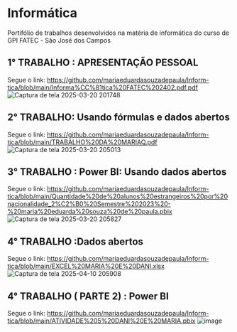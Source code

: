 # Informática
Portifólio de trabalhos desenvolvidos na matéria de informática do curso de GPI FATEC - São José dos Campos
## 1° TRABALHO : APRESENTAÇÃO PESSOAL 
Segue o link: https://github.com/mariaeduardasouzadepaula/Inform-tica/blob/main/Informa%CC%81tica%20FATEC%202402.pdf.pdf
![Captura de tela 2025-03-20 201748](https://github.com/user-attachments/assets/782b38ad-ecdd-4ed9-a5c3-9d063ace8358)
## 2° TRABALHO: Usando fórmulas e dados abertos
Segue o link: https://github.com/mariaeduardasouzadepaula/Inform-tica/blob/main/TRABALHO%20DA%20MARIAQ.pdf
![Captura de tela 2025-03-20 205013](https://github.com/user-attachments/assets/63dcbfe3-969a-41ad-a7c5-dfc4b2f64145)
## 3° TRABALHO : Power BI: Usando dados abertos
Segue o link: https://github.com/mariaeduardasouzadepaula/Inform-tica/blob/main/Quantidade%20de%20alunos%20estrangeiros%20por%20nacionalidade_2%C2%B0%20Semestre%202023%20-%20maria%20eduarda%20souza%20de%20paula.pbix
![Captura de tela 2025-03-20 205827](https://github.com/user-attachments/assets/c49eede2-884d-479f-9d62-e034966d99f0)
## 4° TRABALHO :Dados abertos 
Segue o link: https://github.com/mariaeduardasouzadepaula/Inform-tica/blob/main/EXCEL%20MARIA%20E%20DANI.xlsx
![Captura de tela 2025-04-10 205908](https://github.com/user-attachments/assets/e0408406-1748-462f-9523-aea71bcebc29)
## 4° TRABALHO ( PARTE 2) : Power BI
Segue o link: https://github.com/mariaeduardasouzadepaula/Inform-tica/blob/main/ATIVIDADE%205%20DANI%20E%20MARIA.pbix
![image](https://github.com/user-attachments/assets/b2a5221b-f7f6-4c83-a229-bfacfa361ce2)




